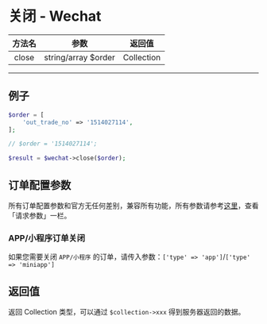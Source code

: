 # 关闭 - Wechat

| 方法名 | 参数 | 返回值 |
| :---: | :---: | :---: |
| close | string/array $order | Collection |

---

## 例子

```PHP
$order = [
    'out_trade_no' => '1514027114',
];

// $order = '1514027114';

$result = $wechat->close($order);
```


## 订单配置参数

所有订单配置参数和官方无任何差别，兼容所有功能，所有参数请参考[这里](https://pay.weixin.qq.com/wiki/doc/api/jsapi.php?chapter=9_3)，查看「请求参数」一栏。

### APP/小程序订单关闭

如果您需要关闭 `APP/小程序` 的订单，请传入参数：`['type' => 'app']`/`['type' => 'miniapp']`


## 返回值

返回 Collection 类型，可以通过 `$collection->xxx` 得到服务器返回的数据。
